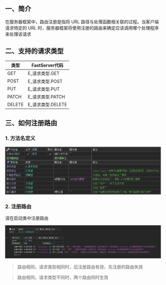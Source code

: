 ## 一、简介

在服务器框架中，路由注册是指将 URL 路径与处理函数相关联的过程。当客户端请求特定的 URL 时，服务器框架将使用注册的路由来确定应该调用哪个处理程序来处理该请求



## 二、支持的请求类型

| 类型   | FastServer代码    |
| ------ | ----------------- |
| GET    | E_请求类型.GET    |
| POST   | E_请求类型.POST   |
| PUT    | E_请求类型.PUT    |
| PATCH  | E_请求类型.PATCH  |
| DELETE | E_请求类型.DELETE |



## 三、如何注册路由

### 1. 方法名定义

![image-20231004142754358](路由.assets/image-20231004142754358-16964021451611.png)

### 2. 注册路由

请在启动类中注册路由

![image-20231004150351749](路由.assets/image-20231004150351749.png)

> 路由相同，请求类型相同时，后注册路由有效，先注册的路由失效

> 路由相同，请求类型不同时，两个路由同时生效



















